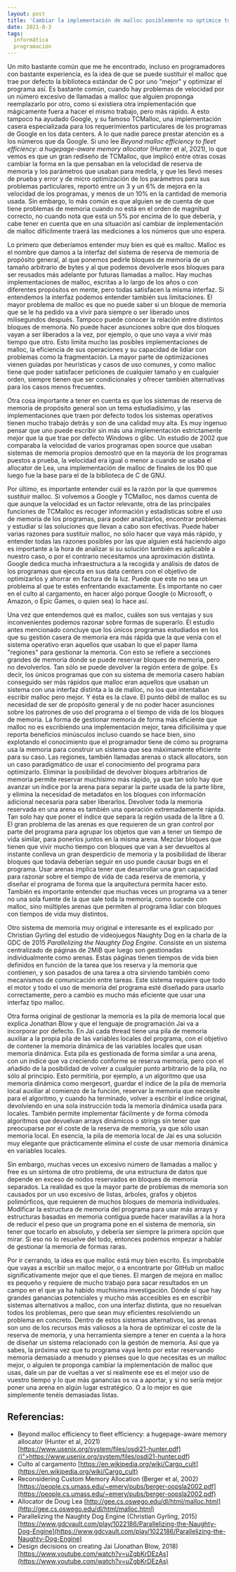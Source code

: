 ```yaml
---
layout: post
title: 'Cambiar la implementación de malloc posiblemente no optimice tu programa'
date: 2021-8-3
tags:
  informática
  programación
---
```

Un mito bastante común que me he encontrado, incluso en programadores con bastante experiencia, es la idea de que se puede sustituir el malloc que trae por defecto la biblioteca estándar de C por uno "mejor" y optimizar el programa así. Es bastante común, cuando hay problemas de velocidad por un número excesivo de llamadas a malloc que alguien proponga reemplazarlo por otro, como si existiera otra implementación que mágicamente fuera a hacer el mismo trabajo, pero más rápido. A esto tampoco ha ayudado Google, y su famoso TCMalloc, una implementación casera especializada para los requerimientos particulares de los programas de Google en los data centers. A lo que nadie parece prestar atención es a los números que da Google. Si uno lee *Beyond malloc efficiency to fleet efficiency: a hugepage-aware memory allocator* (Hunter et al, 2021), lo que vemos es que un gran rediseño de TCMalloc, que implicó entre otras cosas cambiar la forma en la que pensaban en la velocidad de reserva de memoria y los parámetros que usaban para medirla, y que les llevó meses de prueba y error y de micro optimización de los parámetros para sus problemas particulares, reportó entre un 3 y un 6% de mejora en la velocidad de los programas, y menos de un 10% en la cantidad de memoria usada. Sin embargo, lo más común es que alguien se de cuenta de que tiene problemas de memoria cuando no está en el orden de magnitud correcto, no cuando nota que está un 5% por encima de lo que debería, y cabe tener en cuenta que en una situación así cambiar de implementación de malloc difícilmente traerá las mediciones a los números que uno espera.

Lo primero que deberíamos entender muy bien es qué es malloc. Malloc es el nombre que damos a la interfaz del sistema de reserva de memoria de propósito general, al que ponemos pedirle bloques de memoria de un tamaño arbitrario de bytes y al que podemos devolverle esos bloques para ser reusados más adelante por futuras llamadas a malloc. Hay muchas implementaciones de malloc, escritas a lo largo de los años o con diferentes propósitos en mente, pero todas satisfacen la misma interfaz. Si entendemos la interfaz podemos entender también sus limitaciones. El mayor problema de malloc es que no puede saber si un bloque de memoria que se le ha pedido va a vivir para siempre o ser liberado unos milisegundos después. Tampoco puede conocer la relación entre distintos bloques de memoria. No puede hacer asunciones sobre que dos bloques vayan a ser liberados a la vez, por ejemplo, o que uno vaya a vivir más tiempo que otro. Esto limita mucho las posibles implementaciones de malloc, la eficiencia de sus operaciones y su capacidad de lidiar con problemas como la fragmentación. La mayor parte de optimizaciones vienen guiadas por heurísticas y casos de uso comunes, y como malloc tiene que poder satisfacer peticiones de cualquier tamaño y en cualquier orden, siempre tienen que ser condicionales y ofrecer también alternativas para los casos menos frecuentes.

Otra cosa importante a tener en cuenta es que los sistemas de reserva de memoria de propósito general son un tema estudiadísimo, y las implementaciones que traen por defecto todos los sistemas operativos tienen mucho trabajo detrás y son de una calidad muy alta. Es muy ingenuo pensar que uno puede escribir sin más una implementación estrictamente mejor que la que trae por defecto Windows o glibc. Un estudio de 2002 que comparaba la velocidad de varios programas open source que usaban sistemas de memoria propios demostró que en la mayoría de los programas puestos a prueba, la velocidad era igual o menor a cuando se usaba el allocator de Lea, una implementación de malloc de finales de los 90 que luego fue la base para el de la biblioteca de C de GNU.

Por último, es importante entender cuál es la razón por la que queremos sustituir malloc. Si volvemos a Google y TCMalloc, nos damos cuenta de que aunque la velocidad es un factor relevante, otra de las principales funciones de TCMalloc es recoger información y estadísticas sobre el uso de memoria de los programas, para poder analizarlos, encontrar problemas y estudiar si las soluciones que llevan a cabo son efectivas. Puede haber varias razones para sustituir malloc, no sólo hacer que vaya más rápido, y entender todas las razones posibles por las que alguien está haciendo algo es importante a la hora de analizar si su solución también es aplicable a nuestro caso, o por el contrario necesitamos una aproximación distinta. Google dedica mucha infraestructura a la recogida y análisis de datos de los programas que ejecuta en sus data centers con el objetivo de optimizarlos y ahorrar en factura de la luz. Puede que este no sea un problema al que te estés enfrentando exactamente. Es importante no caer en el culto al cargamento, en hacer algo porque Google (o Microsoft, o Amazon, o Epic Games, o quien sea) lo hace así.

Una vez que entendemos qué es malloc, cuáles son sus ventajas y sus inconvenientes podemos razonar sobre formas de superarlo. El estudio antes mencionado concluye que los únicos programas estudiados en los que su gestión casera de memoria era más rápida que la que venía con el sistema operativo eran aquellos que usaban lo que el paper llama "regiones" para gestionar la memoria. Con esto se refiere a secciones grandes de memoria donde se puede reservar bloques de memoria, pero no devolverlos. Tan sólo se puede devolver la región entera de golpe. Es decir, los únicos programas que con su sistema de memoria casero habían conseguido ser más rápidos que malloc eran aquellos que usaban un sistema con una interfaz distinta a la de malloc, no los que intentaban escribir malloc pero mejor. Y ésta es la clave. El punto débil de malloc es su necesidad de ser de propósito general y de no poder hacer asunciones sobre los patrones de uso del programa o el tiempo de vida de los bloques de memoria. La forma de gestionar memoria de forma más eficiente que malloc no es escribiendo una implementación mejor, tarea dificilísima y que reporta beneficios minúsculos incluso cuando se hace bien, sino explotando el conocimiento que el programador tiene de cómo su programa usa la memoria para construir un sistema que sea máximamente eficiente para su caso. Las regiones, también llamadas arenas o stack allocators, son un caso paradigmático de usar el conocimiento del programa para optimizarlo. Eliminar la posibilidad de devolver bloques arbitrarios de memoria permite reservar muchísimo más rápido, ya que tan solo hay que avanzar un índice por la arena para separar la parte usada de la parte libre, y elimina la necesidad de metadatos en los bloques con información adicional necesaria para saber liberarlos. Devolver toda la memoria reservada en una arena es también una operación extremadamente rápida. Tan solo hay que poner el índice que separa la región usada de la libre a 0. El gran problema de las arenas es que requieren de un gran control por parte del programa para agrupar los objetos que van a tener un tiempo de vida similar, para ponerlos juntos en la misma arena. Mezclar bloques que tienen que vivir mucho tiempo con bloques que van a ser devueltos al instante conlleva un gran desperdicio de memoria y la posibilidad de liberar bloques que todavía deberían seguir en uso puede causar bugs en el programa. Usar arenas implica tener que desarrollar una gran capacidad para razonar sobre el tiempo de vida de cada reserva de memoria, y diseñar el programa de forma que la arquitectura permita hacer esto. También es importante entender que muchas veces un programa va a tener no una sola fuente de la que sale toda la memoria, como sucede con malloc, sino múltiples arenas que permiten al programa lidiar con bloques con tiempos de vida muy distintos.

Otro sistema de memoria muy original e interesante es el explicado por Christian Gyrling del estudio de videojuegos Naughty Dog en la charla de la GDC de 2015 *Parallelizing the Naughty Dog Engine*. Consiste en un sistema centralizado de páginas de 2MiB que luego son gestionadas individualmente como arenas. Estas páginas tienen tiempos de vida bien definidos en función de la tarea que los reserva y la memoria que contienen, y son pasados de una tarea a otra sirviendo también como mecanismos de comunicación entre tareas. Este sistema requiere que todo el motor y todo el uso de memoria del programa esté diseñado para usarlo correctamente, pero a cambio es mucho más eficiente que usar una interfaz tipo malloc.

Otra forma original de gestionar la memoria es la pila de memoria local que explica Jonathan Blow y que el lenguaje de programación Jai va a incorporar por defecto. En Jai cada thread tiene una pila de memoria auxiliar a la propia pila de las variables locales del programa, con el objetivo de contener la memoria dinámica de las variables locales que usan memoria dinámica. Esta pila es gestionada de forma similar a una arena, con un índice que va creciendo conforme se reserva memoria, pero con el añadido de la posibilidad de volver a cualquier punto arbitrario de la pila, no sólo al principio. Esto permitiría, por ejemplo, a un algoritmo que usa memoria dinámica como mergesort, guardar el índice de la pila de memoria local auxiliar al comienzo de la función, reservar la memoria que necesite para el algoritmo, y cuando ha terminado, volver a escribir el índice original, devolviendo en una sola instrucción toda la memoria dinámica usada para locales. También permite implementar fácilmente y de forma cómoda algoritmos que devuelvan arrays dinámicos o strings sin tener que preocuparse por el coste de la reserva de memoria, ya que sólo usan memoria local. En esencia, la pila de memoria local de Jai es una solución muy elegante que prácticamente elimina el coste de usar memoria dinámica en variables locales.

Sin embargo, muchas veces un excesivo número de llamadas a malloc y free es un síntoma de otro problema, de una estructura de datos que depende en exceso de nodos reservados en bloques de memoria separados. La realidad es que la mayor parte de problemas de memoria son causados por un uso excesivo de listas, árboles, grafos y objetos polimórficos, que requieren de muchos bloques de memoria individuales. Modificar la estructura de memoria del programa para usar más arrays y estructuras basadas en memoria contigua puede hacer maravillas a la hora de reducir el peso que un programa pone en el sistema de memoria, sin tener que tocarlo en absoluto, y debería ser siempre la primera opción que mirar. Si eso no lo resuelve del todo, entonces podemos empezar a hablar de gestionar la memoria de formas raras.

Por ir cerrando, la idea es que malloc está muy bien escrito. Es improbable que vayas a escribir un malloc mejor, o a encontrarte por GitHub un malloc significativamente mejor que el que tienes. El margen de mejora en malloc es pequeño y requiere de mucho trabajo para sacar resultados en un campo en el que ya ha habido muchísima investigación. Dónde sí que hay grandes ganancias potenciales y mucho más accesibles es en escribir sistemas alternativos a malloc, con una interfaz distinta, que no resuelvan todos los problemas, pero que sean muy eficientes resolviendo un problema en concreto. Dentro de estos sistemas alternativos, las arenas son uno de los recursos más valiosos a la hora de optimizar el coste de la reserva de memoria, y una herramienta siempre a tener en cuenta a la hora de diseñar un sistema relacionado con la gestión de memoria. Así que ya sabes, la próxima vez que tu programa vaya lento por estar reservando memoria demasiado a menudo y pienses que lo que necesitas es un malloc mejor, o alguien te proponga cambiar la implementación de malloc que usas, dale un par de vueltas a ver si realmente ese es el mejor uso de vuestro tiempo y lo que más ganancias os va a aportar, y si no sería mejor poner una arena en algún lugar estratégico. O a lo mejor es que simplemente tenéis demasiadas listas.

## Referencias:

- Beyond malloc efficiency to fleet efficiency: a hugepage-aware memory allocator (Hunter et al, 2021) [https://www.usenix.org/system/files/osdi21-hunter.pdf]()">https://www.usenix.org/system/files/osdi21-hunter.pdf)
- Culto al cargamento [https://en.wikipedia.org/wiki/Cargo_cult](https://en.wikipedia.org/wiki/Cargo_cult)
- Reconsidering Custom Memory Allocation (Berger et al, 2002) [https://people.cs.umass.edu/~emery/pubs/berger-oopsla2002.pdf](https://people.cs.umass.edu/~emery/pubs/berger-oopsla2002.pdf)
- Allocator de Doug Lea [http://gee.cs.oswego.edu/dl/html/malloc.html](http://gee.cs.oswego.edu/dl/html/malloc.html)
- Parallelizing the Naughty Dog Engine (Christian Gyrling, 2015) [https://www.gdcvault.com/play/1022186/Parallelizing-the-Naughty-Dog-Engine](https://www.gdcvault.com/play/1022186/Parallelizing-the-Naughty-Dog-Engine)
- Design decisions on creating Jai (Jonathan Blow, 2018) [https://www.youtube.com/watch?v=uZgbKrDEzAs](https://www.youtube.com/watch?v=uZgbKrDEzAs)
